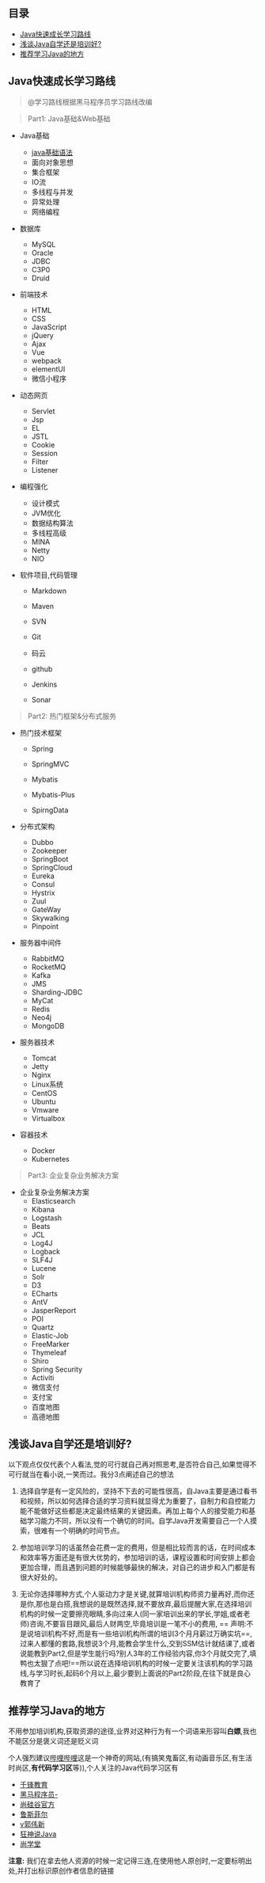 ## 目录

- [Java快速成长学习路线](https://github.com/zysheep/Java-Notes#java%E5%BF%AB%E9%80%9F%E6%88%90%E9%95%BF%E5%AD%A6%E4%B9%A0%E8%B7%AF%E7%BA%BF)
- [浅谈Java自学还是培训好?](https://github.com/zysheep/Java-Notes#%E6%B5%85%E8%B0%88java%E8%87%AA%E5%AD%A6%E8%BF%98%E6%98%AF%E5%9F%B9%E8%AE%AD%E5%A5%BD
)
- [推荐学习Java的地方](https://github.com/zysheep/Java-Notes/blob/master/README.md#%E6%8E%A8%E8%8D%90%E5%AD%A6%E4%B9%A0java%E7%9A%84%E5%9C%B0%E6%96%B9)

## Java快速成长学习路线

>@学习路线根据黑马程序员学习路线改编

> Part1: Java基础&Web基础

- Java基础
  - [java基础语法](https://github.com/zysheep/Java-Notes/tree/master/Part1.Java%E5%9F%BA%E7%A1%80%26Web%E5%9F%BA%E7%A1%80/1.Java%E5%9F%BA%E7%A1%80/1.Java%E5%9F%BA%E7%A1%80%E8%AF%AD%E6%B3%95)
  - 面向对象思想
  - 集合框架
  - IO流
  - 多线程与并发
  - 异常处理
  - 网络编程

- 数据库
  - MySQL
  - Oracle
  - JDBC
  - C3P0
  - Druid

- 前端技术
  - HTML
  - CSS
  - JavaScript
  - jQuery
  - Ajax
  - Vue
  - webpack
  - elementUI
  - 微信小程序

- 动态网页
  - Servlet
  - Jsp
  - EL
  - JSTL
  - Cookie
  - Session
  - Filter
  - Listener

- 编程强化
  - 设计模式
  - JVM优化
  - 数据结构算法
  - 多线程高级
  - MINA
  - Netty
  - NIO

- 软件项目,代码管理

  - Markdown

  - Maven
  - SVN
  - Git
  - 码云
  - github
  - Jenkins
  - Sonar

> Part2: 热门框架&分布式服务

- 热门技术框架

  - Spring

  - SpringMVC
  - Mybatis
  - Mybatis-Plus
  - SpirngData

- 分布式架构

  - Dubbo
  - Zookeeper
  - SpringBoot
  - SpringCloud
  - Eureka
  - Consul
  - Hystrix
  - Zuul
  - GateWay
  - Skywalking
  - Pinpoint

- 服务器中间件

  - RabbitMQ
  - RocketMQ
  - Kafka
  - JMS
  - Sharding-JDBC
  - MyCat
  - Redis
  - Neo4j
  - MongoDB

- 服务器技术

  - Tomcat
  - Jetty
  - Nginx
  - Linux系统
  - CentOS
  - Ubuntu
  - Vmware
  - Virtualbox

- 容器技术

  - Docker
  - Kubernetes

> Part3: 企业复杂业务解决方案

- 企业复杂业务解决方案
  - Elasticsearch
  - Kibana
  - Logstash
  - Beats
  - JCL
  - Log4J
  - Logback
  - SLF4J
  - Lucene
  - Solr
  - D3
  - ECharts
  - AntV
  - JasperReport
  - POI
  - Quartz
  - Elastic-Job
  - FreeMarker
  - Thymeleaf
  - Shiro
  - Spring Security
  - Activiti
  - 微信支付
  - 支付宝
  - 百度地图
  - 高德地图

## 浅谈Java自学还是培训好?

以下观点仅仅代表个人看法,觉的可行就自己再对照思考,是否符合自己,如果觉得不可行就当在看小说,一笑而过。我分3点阐述自己的想法

1. 选择自学是有一定风险的，坚持不下去的可能性很高，自Java主要是通过看书和视频，所以如何选择合适的学习资料就显得尤为重要了，自制力和自控能力能不能做好这些都是决定最终结果的关键因素。再加上每个人的接受能力和基础学习能力不同，所以没有一个确切的时间。自学Java开发需要自己一个人摸索，很难有一个明确的时间节点。

2. 参加培训学习的话虽然会花费一定的费用，但是相比较而言的话，在时间成本和效率等方面还是有很大优势的，参加培训的话，课程设置和时间安排上都会更加合理，而且遇到问题的时候能够最快的解决，对自己的进步和入门都是有很大好处的。
3. 无论你选择哪种方式,个人驱动力才是关键,就算培训机构师资力量再好,而你还是你,那也是白搭,我想说的是既然选择,就不要放弃,最后提醒大家,在选择培训机构的时候一定要擦亮眼睛,多向过来人(同一家培训出来的学长,学姐,或者老师)咨询,不要盲目跟风,最后人财两空,毕竟培训是一笔不小的费用, == 声明:不是说培训机构不好,而是有一些培训机构所谓的培训3个月月薪过万确实坑==,过来人都懂的套路,我想说3个月,能教会学生什么,交到SSM估计就结课了,或者说能教到Part2,但是学生能行吗?别人3年的工作经验内容,你3个月就交完了,填鸭也太狠了点吧!==所以说在选择培训机构的时候一定要关注该机构的学习路线,与学习时长,起码6个月以上,最少要到上面说的Part2阶段,在往下就是良心教育了

## 推荐学习Java的地方

不用参加培训机构,获取资源的途径,业界对这种行为有一个词语来形容叫**白嫖**,我也不能区分是褒义词还是贬义词

个人强烈建议[哔哩哔哩](https://www.bilibili.com)这是一个神奇的网站,(有搞笑鬼畜区,有动画音乐区,有生活时尚区,**有代码学习区**等)),个人关注的Java代码学习区有

- [千锋教育](https://space.bilibili.com/146668655/)
- [黑马程序员-](https://space.bilibili.com/37974444/)
- [尚硅谷官方](https://space.bilibili.com/302417610/)
- [鲁斯菲尔](https://space.bilibili.com/31137138/)
- [v郭伟新](https://space.bilibili.com/378860440/)
- [狂神说Java](https://space.bilibili.com/95256449/)
- [尚学堂]()

**注意:** 我们在拿去他人资源的时候一定记得三连,在使用他人原创时,一定要标明出处,并打出标识原创作者信息的链接



